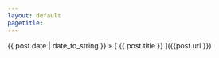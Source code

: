```yaml
---
layout: default
pagetitle: 
--- 
```

{{ post.date | date_to_string }} &raquo; [ {{ post.title }} ]({{post.url }})
